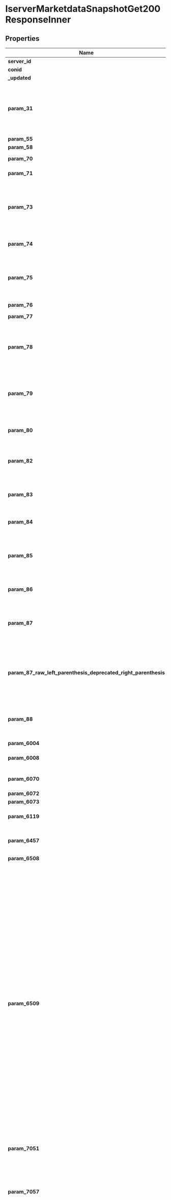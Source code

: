 # IserverMarketdataSnapshotGet200ResponseInner

## Properties

Name | Type | Description | Notes
------------ | ------------- | ------------- | -------------
**server_id** | Option<**String**> |  | [optional]
**conid** | Option<**i32**> |  | [optional]
**_updated** | Option<**i32**> |  | [optional]
**param_31** | Option<**String**> | Last Price - The last price at which the contract traded. May contain one of the following prefixes:   * C - Previous day's closing price.   * H - Trading has halted.  | [optional]
**param_55** | Option<**String**> | Symbol | [optional]
**param_58** | Option<**String**> | Text | [optional]
**param_70** | Option<**String**> | High - Current day high price | [optional]
**param_71** | Option<**String**> | Low - Current day low price | [optional]
**param_73** | Option<**String**> | Market Value - The current market value of  your position in the security. Market Value is calculated with real time market data (even when not subscribed to market data). | [optional]
**param_74** | Option<**String**> | Avg Price - The average price of the position. | [optional]
**param_75** | Option<**String**> | Unrealized PnL - Unrealized profit or loss. Unrealized PnL is calculated with real time market data (even when not subscribed to market data). | [optional]
**param_76** | Option<**String**> | Formatted position | [optional]
**param_77** | Option<**String**> | Formatted Unrealized PnL | [optional]
**param_78** | Option<**String**> | Daily PnL - Your profit or loss of the day since prior close. Daily PnL is calculated with real time market data (even when not subscribed to market data). | [optional]
**param_79** | Option<**String**> | Realized PnL - Realized profit or loss. Realized PnL is calculated with real time market data (even when not subscribed to market data). | [optional]
**param_80** | Option<**String**> | Unrealized PnL % - Unrealized profit or loss expressed in percentage. | [optional]
**param_82** | Option<**String**> | Change - The difference between the last price and the close on the previous trading day | [optional]
**param_83** | Option<**String**> | Change % - The difference between the last price and the close on the previous trading day in percentage. | [optional]
**param_84** | Option<**String**> | Bid Price - The highest-priced bid on the contract. | [optional]
**param_85** | Option<**String**> | Ask Size - The number of contracts or shares offered at the ask price. For US stocks, the number displayed is divided by 100. | [optional]
**param_86** | Option<**String**> | Ask Price - The lowest-priced offer on the contract. | [optional]
**param_87** | Option<**String**> | Volume - Volume for the day, formatted with 'K' for thousands or 'M' for millions. For higher precision volume refer to field 7762. | [optional]
**param_87_raw_left_parenthesis_deprecated_right_parenthesis** | Option<**String**> | Raw Volume - Volume for the day, provided in long form without formatted with K/M. This field value is deprecated, for high precision volume refer to field 7762. | [optional]
**param_88** | Option<**String**> | Bid Size - The number of contracts or shares bid for at the bid price. For US stocks, the number displayed is divided by 100. | [optional]
**param_6004** | Option<**String**> | Exchange | [optional]
**param_6008** | Option<**i32**> | Conid - Contract identifier from IBKR's database. | [optional]
**param_6070** | Option<**String**> | SecType - The asset class of the instrument. | [optional]
**param_6072** | Option<**String**> | Months | [optional]
**param_6073** | Option<**String**> | Regular Expiry | [optional]
**param_6119** | Option<**String**> | Marker for market data delivery method (similar to request id) | [optional]
**param_6457** | Option<**i32**> | Underlying Conid. Use /trsrv/secdef to get more information about the security | [optional]
**param_6508** | Option<**String**> | Service Params. | [optional]
**param_6509** | Option<**String**> | Market Data Availability. The field may contain three chars. First char defines: R = RealTime, D = Delayed, Z = Frozen, Y = Frozen Delayed, N = Not Subscribed. Second char defines: P = Snapshot, p = Consolidated. Third char defines: B = Book   * RealTime - Data is relayed back in real time without delay, market data subscription(s) are required.   * Delayed - Data is relayed back 15-20 min delayed.    * Frozen - Last recorded data at market close, relayed back in real time.   * Frozen Delayed - Last recorded data at market close, relayed back delayed.   * Not Subscribed - User does not have the required market data subscription(s) to relay back either real time or delayed data.   * Snapshot - Snapshot request is available for contract.   * Consolidated - Market data is aggregated across multiple exchanges or venues.   * Book - Top of the book data is available for contract.  | [optional]
**param_7051** | Option<**String**> | Company name | [optional]
**param_7057** | Option<**String**> | Ask Exch - Displays the exchange(s) offering the SMART price. A=AMEX, C=CBOE, I=ISE, X=PHLX, N=PSE, B=BOX, Q=NASDAQOM, Z=BATS, W=CBOE2, T=NASDAQBX, M=MIAX, H=GEMINI, E=EDGX, J=MERCURY  | [optional]
**param_7058** | Option<**String**> | Last Exch - Displays the exchange(s) offering the SMART price. A=AMEX, C=CBOE, I=ISE, X=PHLX, N=PSE, B=BOX, Q=NASDAQOM, Z=BATS, W=CBOE2, T=NASDAQBX, M=MIAX, H=GEMINI, E=EDGX, J=MERCURY  | [optional]
**param_7059** | Option<**String**> | Last Size - The number of unites traded at the last price | [optional]
**param_7068** | Option<**String**> | Bid Exch - Displays the exchange(s) offering the SMART price. A=AMEX, C=CBOE, I=ISE, X=PHLX, N=PSE, B=BOX, Q=NASDAQOM, Z=BATS, W=CBOE2, T=NASDAQBX, M=MIAX, H=GEMINI, E=EDGX, J=MERCURY  | [optional]
**param_7084** | Option<**String**> | Implied Vol./Hist. Vol % - The ratio of the implied volatility over the historical volatility, expressed as a percentage. | [optional]
**param_7085** | Option<**String**> | Put/Call Interest - Put option open interest/call option open interest for the trading day. | [optional]
**param_7086** | Option<**String**> | Put/Call Volume - Put option volume/call option volume for the trading day. | [optional]
**param_7087** | Option<**String**> | Hist. Vol. % - 30-day real-time historical volatility. | [optional]
**param_7088** | Option<**String**> | Hist. Vol. Close % - Shows the historical volatility based on previous close price. | [optional]
**param_7089** | Option<**String**> | Opt. Volume - Option Volume | [optional]
**param_7094** | Option<**String**> | Conid + Exchange | [optional]
**param_7184** | Option<**String**> | canBeTraded - If contract is a trade-able instrument. Returns 1(true) or 0(false). | [optional]
**param_7219** | Option<**String**> | Contract Description | [optional]
**param_7220** | Option<**String**> | Contract Description | [optional]
**param_7221** | Option<**String**> | Listing Exchange | [optional]
**param_7280** | Option<**String**> | Industry - Displays the type of industry under which the underlying company can be categorized. | [optional]
**param_7281** | Option<**String**> | Category - Displays a more detailed level of description within the industry under which the underlying company can be categorized. | [optional]
**param_7282** | Option<**String**> | Average Volume - The average daily trading volume over 90 days. | [optional]
**param_7283** | Option<**String**> | Option Implied Vol. % - A prediction of how volatile an underlying will be in the future. At the market volatility estimated for a maturity thirty calendar days forward of the current trading day, and based on option prices from two consecutive expiration months. To query the Implied Vol. % of a specific strike refer to field 7633.  | [optional]
**param_7284** | Option<**String**> | Historic Volume (30d) | [optional]
**param_7285** | Option<**String**> | Put/Call Ratio | [optional]
**param_7286** | Option<**String**> | Dividend Amount - Displays the amount of the next dividend. | [optional]
**param_7287** | Option<**String**> | Dividend Yield % - This value is the toal of the expected dividend payments over the next twelve months per share divided by the Current Price and is expressed as a percentage. For derivatives, this displays the total of the expected dividend payments over the expiry date.  | [optional]
**param_7288** | Option<**String**> | Ex-date of the dividend | [optional]
**param_7289** | Option<**String**> | Market Cap | [optional]
**param_7290** | Option<**String**> | P/E | [optional]
**param_7291** | Option<**String**> | EPS | [optional]
**param_7292** | Option<**String**> | Cost Basis - Your current position in this security multiplied by the average price and multiplier. | [optional]
**param_7293** | Option<**String**> | 52 Week High - The highest price for the past 52 weeks. | [optional]
**param_7294** | Option<**String**> | 52 Week Low - The lowest price for the past 52 weeks. | [optional]
**param_7295** | Option<**String**> | Open - Today's opening price. | [optional]
**param_7296** | Option<**String**> | Close - Today's closing price. | [optional]
**param_7308** | Option<**String**> | Delta - The ratio of the change in the price of the option to the corresponding change in the price of the underlying. | [optional]
**param_7309** | Option<**String**> | Gamma - The rate of change for the delta with respect to the underlying asset's price. | [optional]
**param_7310** | Option<**String**> | Theta - A measure of the rate of decline the value of an option due to the passage of time. | [optional]
**param_7311** | Option<**String**> | Vega - The amount that the price of an option changes compared to a 1% change in the volatility. | [optional]
**param_7607** | Option<**String**> | Opt. Volume Change % - Today's option volume as a percentage of the average option volume. | [optional]
**param_7633** | Option<**String**> | Implied Vol. % - The implied volatility for the specific strike of the option in percentage. To query the Option Implied Vol. % from the underlying refer to field 7283.   | [optional]
**param_7635** | Option<**String**> | Mark - The mark price is, the ask price if ask is less than last price, the bid price if bid is more than the last price, otherwise it's equal to last price. | [optional]
**param_7636** | Option<**String**> | Shortable Shares - Number of shares available for shorting. | [optional]
**param_7637** | Option<**String**> | Fee Rate - Interest rate charged on borrowed shares. | [optional]
**param_7638** | Option<**String**> | Option Open Interest | [optional]
**param_7639** | Option<**String**> | % of Mark Value - Displays the market value of the contract as a percentage of the total market value of the account. Mark Value is calculated with real time market data (even when not subscribed to market data).  | [optional]
**param_7644** | Option<**String**> | Shortable - Describes the level of difficulty with which the security can be sold short. | [optional]
**param_7655** | Option<**String**> | Morningstar Rating - Displays Morningstar Rating provided value. Requires [Morningstar](https://www.interactivebrokers.com/en/index.php?f=14262) subscription. | [optional]
**param_7671** | Option<**String**> | Dividends - This value is the total of the expected dividend payments over the next twelve months per share. | [optional]
**param_7672** | Option<**String**> | Dividends TTM - This value is the total of the expected dividend payments over the last twelve months per share. | [optional]
**param_7674** | Option<**String**> | EMA(200) - Exponential moving average (N=200). | [optional]
**param_7675** | Option<**String**> | EMA(100) - Exponential moving average (N=100). | [optional]
**param_7676** | Option<**String**> | EMA(50) - Exponential moving average (N=50). | [optional]
**param_7677** | Option<**String**> | EMA(20) - Exponential moving average (N=20). | [optional]
**param_7678** | Option<**String**> | Price/EMA(200) - Price to Exponential moving average (N=200) ratio -1, displayed in percents. | [optional]
**param_7679** | Option<**String**> | Price/EMA(100) - Price to Exponential moving average (N=100) ratio -1, displayed in percents. | [optional]
**param_7680** | Option<**String**> | Price/EMA(50) - Price to Exponential moving average (N=50) ratio -1, displayed in percents. | [optional]
**param_7681** | Option<**String**> | Price/EMA(20) - Price to Exponential moving average (N=20) ratio -1, displayed in percents. | [optional]
**param_7682** | Option<**String**> | Change Since Open - The difference between the last price and the open price. | [optional]
**param_7683** | Option<**String**> | Upcoming Event - Shows the next major company event. Requires [Wall Street Horizon](https://www.interactivebrokers.com/en/index.php?f=24674) subscription. | [optional]
**param_7684** | Option<**String**> | Upcoming Event Date - The date of the next major company event. Requires [Wall Street Horizon](https://www.interactivebrokers.com/en/index.php?f=24674) subscription. | [optional]
**param_7685** | Option<**String**> | Upcoming Analyst Meeting - The date and time of the next scheduled analyst meeting. Requires [Wall Street Horizon](https://www.interactivebrokers.com/en/index.php?f=24674) subscription. | [optional]
**param_7686** | Option<**String**> | Upcoming Earnings - The date and time of the next scheduled earnings/earnings call event. Requires [Wall Street Horizon](https://www.interactivebrokers.com/en/index.php?f=24674) subscription. | [optional]
**param_7687** | Option<**String**> | Upcoming Misc Event - The date and time of the next shareholder meeting, presentation or other event. Requires [Wall Street Horizon](https://www.interactivebrokers.com/en/index.php?f=24674) subscription. | [optional]
**param_7688** | Option<**String**> | Recent Analyst Meeting - The date and time of the most recent analyst meeting. Requires [Wall Street Horizon](https://www.interactivebrokers.com/en/index.php?f=24674) subscription. | [optional]
**param_7689** | Option<**String**> | Recent Earnings - The date and time of the most recent earnings/earning call event. Requires [Wall Street Horizon](https://www.interactivebrokers.com/en/index.php?f=24674) subscription. | [optional]
**param_7690** | Option<**String**> | Recent Misc Event - The date and time of the most recent shareholder meeting, presentation or other event. Requires [Wall Street Horizon](https://www.interactivebrokers.com/en/index.php?f=24674) subscription. | [optional]
**param_7694** | Option<**String**> | Probability of Max Return - Customer implied probability of maximum potential gain. | [optional]
**param_7695** | Option<**String**> | Break Even - Break even points | [optional]
**param_7696** | Option<**String**> | SPX Delta - Beta Weighted Delta is calculated using the formula; Delta x dollar adjusted beta, where adjusted beta is adjusted by the ratio of the close price. | [optional]
**param_7697** | Option<**String**> | Futures Open Interest - Total number of outstanding futures contracts | [optional]
**param_7698** | Option<**String**> | Last Yield - Implied yield of the bond if it is purchased at the current last price. Last yield is calculated using the Last price on all possible call dates. It is assumed that prepayment occurs if the bond has call or put provisions and the issuer can offer a lower coupon rate based on current market rates. The yield to worst will be the lowest of the yield to maturity or yield to call (if the bond has prepayment provisions). Yield to worse may be the same as yield to maturity but never higher.  | [optional]
**param_7699** | Option<**String**> | Bid Yield - Implied yield of the bond if it is purchased at the current bid price. Bid yield is calculated using the Ask on all possible call dates. It is assumed that prepayment occurs if the bond has call or put provisions and the issuer can offer a lower coupon rate based on current market rates. The yield to worst will be the lowest of the yield to maturity or yield to call (if the bond has prepayment provisions). Yield to worse may be the same as yield to maturity but never higher.  | [optional]
**param_7700** | Option<**String**> | Probability of Max Return - Customer implied probability of maximum potential gain. | [optional]
**param_7702** | Option<**String**> | Probability of Max Loss - Customer implied probability of maximum potential loss. | [optional]
**param_7703** | Option<**String**> | Profit Probability - Customer implied probability of any gain. | [optional]
**param_7704** | Option<**String**> | Organization Type | [optional]
**param_7705** | Option<**String**> | Debt Class | [optional]
**param_7706** | Option<**String**> | Ratings - Ratings issued for bond contract. | [optional]
**param_7707** | Option<**String**> | Bond State Code | [optional]
**param_7708** | Option<**String**> | Bond Type | [optional]
**param_7714** | Option<**String**> | Last Trading Date | [optional]
**param_7715** | Option<**String**> | Issue Date | [optional]
**param_7718** | Option<**String**> | Beta - Beta is against standard index. | [optional]
**param_7720** | Option<**String**> | Ask Yield - Implied yield of the bond if it is purchased at the current offer. Ask yield is calculated using the Bid on all possible call dates. It is assumed that prepayment occurs if the bond has call or put provisions and the issuer can offer a lower coupon rate based on current market rates. The yield to worst will be the lowest of the yield to maturity or yield to call (if the bond has prepayment provisions). Yield to worse may be the same as yield to maturity but never higher.  | [optional]
**param_7741** | Option<**String**> | Prior Close - Yesterday's closing price | [optional]
**param_7762** | Option<**String**> | Volume Long - High precision volume for the day. For formatted volume refer to field 87. | [optional]
**param_7768** | Option<**String**> | hasTradingPermissions - if user has trading permissions for specified contract. Returns 1(true) or 0(false). | [optional]

[[Back to Model list]](../README.md#documentation-for-models) [[Back to API list]](../README.md#documentation-for-api-endpoints) [[Back to README]](../README.md)


